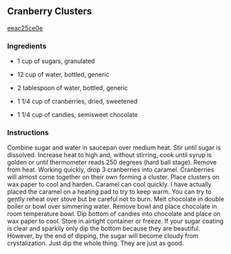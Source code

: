 ## Cranberry Clusters

[eeac25ce0e](http://www.food.com/recipe/cranberry-clusters-146840)

### Ingredients

 - 1 cup of sugars, granulated

 - 12 cup of water, bottled, generic

 - 2 tablespoon of water, bottled, generic

 - 1 1/4 cup of cranberries, dried, sweetened

 - 1 1/4 cup of candies, semisweet chocolate

### Instructions

Combine sugar and water in saucepan over medium heat. Stir until sugar is dissolved. Increase heat to high and, without stirring, cook until syrup is golden or until thermometer reads 250 degrees (hard ball stage). Remove from heat. Working quickly, drop 3 cranberries into caramel. Cranberries will almost come together on their own forming a cluster. Place clusters on wax paper to cool and harden. Caramel can cool quickly. I have actually placed the caramel on a heating pad to try to keep warm. You can try to gently reheat over stove but be careful not to burn. Melt chocolate in double boiler or bowl over simmering water. Remove bowl and place chocolate in room temperature bowl. Dip bottom of candies into chocolate and place on wax paper to cool. Store in airtight container or freeze. If your sugar coating is clear and sparkily only dip the bottom because they are beautiful. However, by the end of dipping, the sugar will become cloudy from crystalization. Just dip the whole thing. They are just as good.